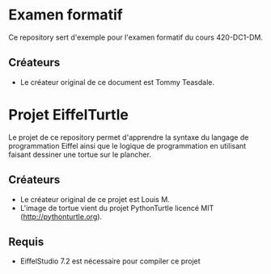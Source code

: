 Examen formatif
===============

Ce repository sert d'exemple pour l'examen formatif du cours 420-DC1-DM.

Créateurs
---------

* Le créateur original de ce document est Tommy Teasdale.

Projet EiffelTurtle
===============

Le projet de ce repository permet d'apprendre la syntaxe du langage de programmation Eiffel ainsi que le logique de programmation en utilisant faisant dessiner une tortue sur le plancher.

Créateurs
---------

* Le créateur original de ce projet est Louis M.
* L'image de tortue vient du projet PythonTurtle licencé MIT (http://pythonturtle.org).

Requis
------

* EiffelStudio 7.2 est nécessaire pour compiler ce projet
